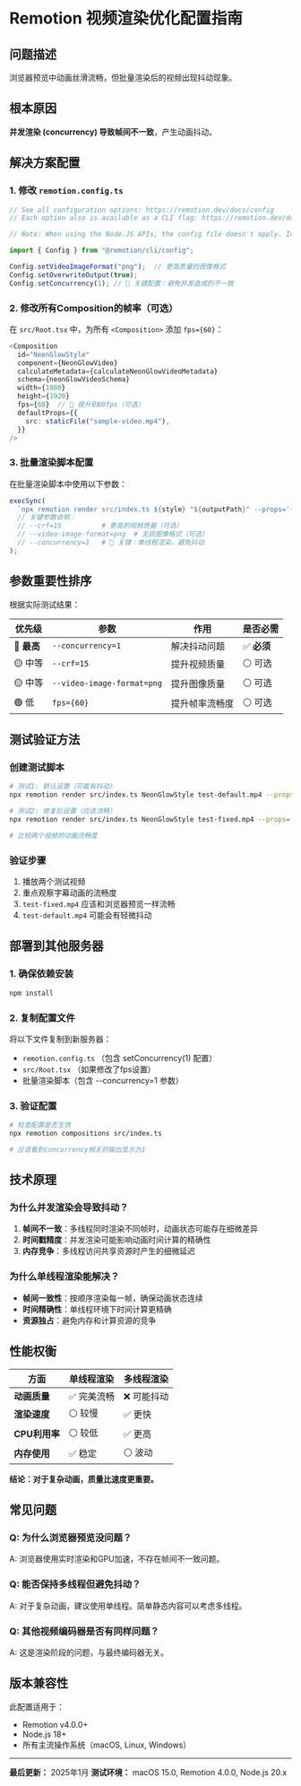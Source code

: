 # Remotion 视频渲染优化配置指南

## 问题描述

浏览器预览中动画丝滑流畅，但批量渲染后的视频出现抖动现象。

## 根本原因

**并发渲染 (concurrency) 导致帧间不一致**，产生动画抖动。

## 解决方案配置

### 1. 修改 `remotion.config.ts`

```typescript
// See all configuration options: https://remotion.dev/docs/config
// Each option also is available as a CLI flag: https://remotion.dev/docs/cli

// Note: When using the Node.JS APIs, the config file doesn't apply. Instead, pass options directly to the APIs

import { Config } from "@remotion/cli/config";

Config.setVideoImageFormat("png");  // 更高质量的图像格式
Config.setOverwriteOutput(true);
Config.setConcurrency(1); // 🔑 关键配置：避免并发造成的不一致
```

### 2. 修改所有Composition的帧率（可选）

在 `src/Root.tsx` 中，为所有 `<Composition>` 添加 `fps={60}`：

```typescript
<Composition
  id="NeonGlowStyle"
  component={NeonGlowVideo}
  calculateMetadata={calculateNeonGlowVideoMetadata}
  schema={neonGlowVideoSchema}
  width={1080}
  height={1920}
  fps={60}  // 🔑 提升到60fps（可选）
  defaultProps={{
    src: staticFile("sample-video.mp4"),
  }}
/>
```

### 3. 批量渲染脚本配置

在批量渲染脚本中使用以下参数：

```javascript
execSync(
  `npx remotion render src/index.ts ${style} "${outputPath}" --props='{"src":"${relativeVideoPath}"}' --overwrite --crf=15 --codec=h264 --audio-codec=aac --video-image-format=png --concurrency=1`,
  // 关键参数说明：
  // --crf=15          # 更高的视频质量（可选）
  // --video-image-format=png  # 无损图像格式（可选）
  // --concurrency=1   # 🔑 关键：单线程渲染，避免抖动
);
```

## 参数重要性排序

根据实际测试结果：

| 优先级 | 参数 | 作用 | 是否必需 |
|--------|------|------|----------|
| 🔴 **最高** | `--concurrency=1` | 解决抖动问题 | ✅ **必须** |
| 🟡 中等 | `--crf=15` | 提升视频质量 | ⚪ 可选 |
| 🟡 中等 | `--video-image-format=png` | 提升图像质量 | ⚪ 可选 |
| 🟢 低 | `fps={60}` | 提升帧率流畅度 | ⚪ 可选 |

## 测试验证方法

### 创建测试脚本

```bash
# 测试1: 默认设置（可能有抖动）
npx remotion render src/index.ts NeonGlowStyle test-default.mp4 --props='{"src":"public/sample-video.mp4"}' --overwrite

# 测试2: 修复后设置（应该流畅）
npx remotion render src/index.ts NeonGlowStyle test-fixed.mp4 --props='{"src":"public/sample-video.mp4"}' --overwrite --concurrency=1

# 比较两个视频的动画流畅度
```

### 验证步骤

1. 播放两个测试视频
2. 重点观察字幕动画的流畅度
3. `test-fixed.mp4` 应该和浏览器预览一样流畅
4. `test-default.mp4` 可能会有轻微抖动

## 部署到其他服务器

### 1. 确保依赖安装

```bash
npm install
```

### 2. 复制配置文件

将以下文件复制到新服务器：

- `remotion.config.ts` （包含 setConcurrency(1) 配置）
- `src/Root.tsx` （如果修改了fps设置）
- 批量渲染脚本（包含 --concurrency=1 参数）

### 3. 验证配置

```bash
# 检查配置是否生效
npx remotion compositions src/index.ts

# 应该看到concurrency相关的输出显示为1
```

## 技术原理

### 为什么并发渲染会导致抖动？

1. **帧间不一致**：多线程同时渲染不同帧时，动画状态可能存在细微差异
2. **时间戳精度**：并发渲染可能影响动画时间计算的精确性
3. **内存竞争**：多线程访问共享资源时产生的细微延迟

### 为什么单线程渲染能解决？

- **帧间一致性**：按顺序渲染每一帧，确保动画状态连续
- **时间精确性**：单线程环境下时间计算更精确
- **资源独占**：避免内存和计算资源的竞争

## 性能权衡

| 方面 | 单线程渲染 | 多线程渲染 |
|------|-----------|-----------|
| **动画质量** | ✅ 完美流畅 | ❌ 可能抖动 |
| **渲染速度** | ⚪ 较慢 | ✅ 更快 |
| **CPU利用率** | ⚪ 较低 | ✅ 更高 |
| **内存使用** | ✅ 稳定 | ⚪ 波动 |

**结论：对于复杂动画，质量比速度更重要。**

## 常见问题

### Q: 为什么浏览器预览没问题？
A: 浏览器使用实时渲染和GPU加速，不存在帧间不一致问题。

### Q: 能否保持多线程但避免抖动？
A: 对于复杂动画，建议使用单线程。简单静态内容可以考虑多线程。

### Q: 其他视频编码器是否有同样问题？
A: 这是渲染阶段的问题，与最终编码器无关。

## 版本兼容性

此配置适用于：
- Remotion v4.0.0+
- Node.js 18+
- 所有主流操作系统（macOS, Linux, Windows）

---

**最后更新：** 2025年1月
**测试环境：** macOS 15.0, Remotion 4.0.0, Node.js 20.x